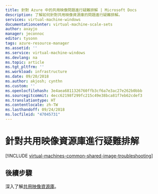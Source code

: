 ```yaml
---
title: 針對 Azure 中的共用映像問題進行疑難排解 | Microsoft Docs
description: 了解如何針對共用映像資源庫的問題進行疑難排解。
services: virtual-machine-windows
documentationcenter: virtual-machine-scale-sets
author: axayjo
manager: jeconnoc
editor: tysonn
tags: azure-resource-manager
ms.assetid: ''
ms.service: virtual-machine-windows
ms.devlang: na
ms.topic: article
ms.tgt_pltfrm: ''
ms.workload: infrastructure
ms.date: 09/20/2018
ms.author: akjosh; cynthn
ms.custom: ''
ms.openlocfilehash: 3e4aea6811326760ffb3cf6a7e3ac27e262b0bbb
ms.sourcegitcommit: 4ecc62198f299fc215c49e38bca81f7eb62cdef3
ms.translationtype: HT
ms.contentlocale: zh-TW
ms.lasthandoff: 09/24/2018
ms.locfileid: "47045731"
---
```

# <a name="troubleshooting-shared-image-galleries"></a>針對共用映像資源庫進行疑難排解


[!INCLUDE [virtual-machines-common-shared-image-troubleshooting](../../../includes/virtual-machines-common-shared-image-troubleshooting.md)]

## <a name="next-steps"></a>後續步驟

深入了解[共用映像資源庫](shared-image-galleries.md)。